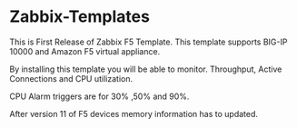 # Zabbix-Templates

This is First Release of Zabbix F5 Template. This template supports BIG-IP 10000 and Amazon F5 virtual appliance.

By installing this template you will be able to monitor. Throughput, Active Connections and CPU utilization. 

CPU Alarm triggers are for 30% ,50% and 90%.

After version 11 of F5 devices memory information has to updated.
